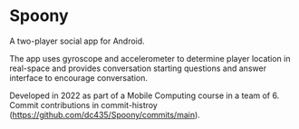 # Spoony

A two-player social app for Android. 

The app uses gyroscope and accelerometer to determine player location in real-space and provides conversation starting questions and answer interface to encourage conversation.

Developed in 2022 as part of a Mobile Computing course in a team of 6. Commit contributions in commit-histroy (https://github.com/dc435/Spoony/commits/main).
